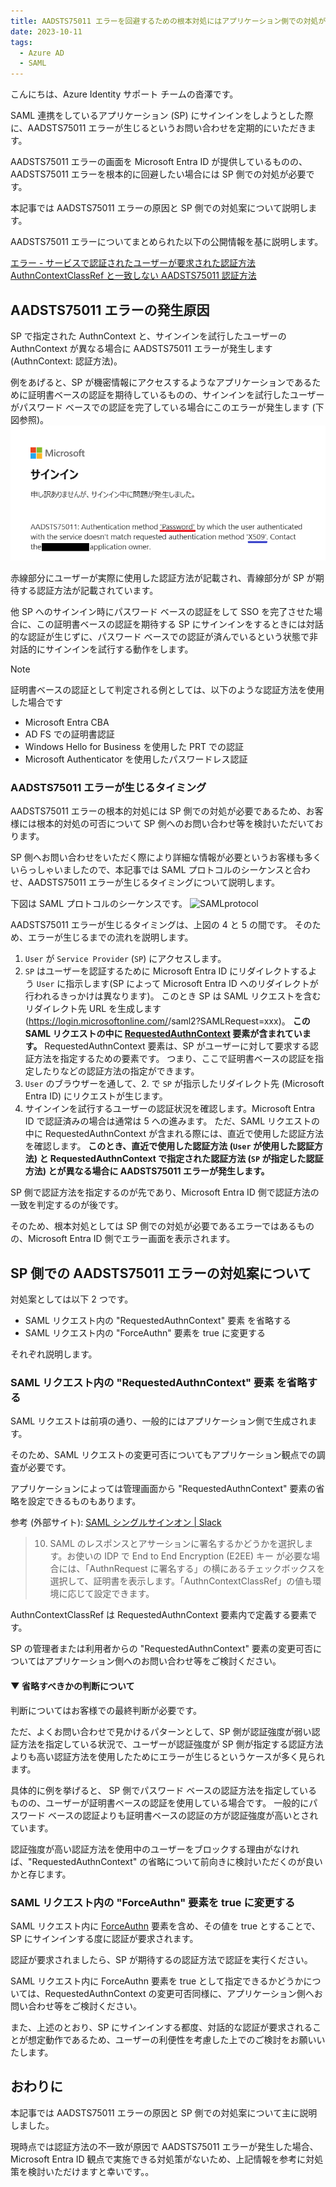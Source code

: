```yaml
---
title: AADSTS75011 エラーを回避するための根本対処にはアプリケーション側での対処が必要です!
date: 2023-10-11
tags:
  - Azure AD
  - SAML
---
```


こんにちは、Azure Identity サポート チームの沓澤です。

SAML 連携をしているアプリケーション (SP) にサインインをしようとした際に、AADSTS75011 エラーが生じるというお問い合わせを定期的にいただきます。

AADSTS75011 エラーの画面を Microsoft Entra ID が提供しているものの、AADSTS75011 エラーを根本的に回避したい場合には SP 側での対処が必要です。

本記事では AADSTS75011 エラーの原因と SP 側での対処案について説明します。

AADSTS75011 エラーについてまとめられた以下の公開情報を基に説明します。

[エラー - サービスで認証されたユーザーが要求された認証方法 AuthnContextClassRef と一致しない AADSTS75011 認証方法](https://learn.microsoft.com/ja-jp/troubleshoot/azure/active-directory/error-code-aadsts75011-auth-method-mismatch)

## AADSTS75011 エラーの発生原因

SP で指定された AuthnContext と、サインインを試行したユーザーの AuthnContext が異なる場合に AADSTS75011 エラーが発生します (AuthnContext: 認証方法)。

例をあげると、SP が機密情報にアクセスするようなアプリケーションであるために証明書ベースの認証を期待しているものの、サインインを試行したユーザーがパスワード ベースでの認証を完了している場合にこのエラーが発生します (下図参照)。
![75011-1](./aadsts75011/75011_user_password.png)

赤線部分にユーザーが実際に使用した認証方法が記載され、青線部分が SP が期待する認証方法が記載されています。

他 SP へのサインイン時にパスワード ベースの認証をして SSO を完了させた場合に、この証明書ベースの認証を期待する SP にサインインをするときには対話的な認証が生じずに、パスワード ベースでの認証が済んでいるという状態で非対話的にサインインを試行する動作をします。

> [!NOTE]
> 証明書ベースの認証として判定される例としては、以下のような認証方法を使用した場合です
> - Microsoft Entra CBA
> - AD FS での証明書認証
> - Windows Hello for Business を使用した PRT での認証
> - Microsoft Authenticator を使用したパスワードレス認証

### AADSTS75011 エラーが生じるタイミング

AADSTS75011 エラーの根本的対処には SP 側での対処が必要であるため、お客様には根本的対処の可否について SP 側へのお問い合わせ等を検討いただいております。

SP 側へお問い合わせをいただく際により詳細な情報が必要というお客様も多くいらっしゃいましたので、本記事では SAML プロトコルのシーケンスと合わせ、AADSTS75011 エラーが生じるタイミングについて説明します。

下図は SAML プロトコルのシーケンスです。
![SAMLprotocol](https://learn.microsoft.com/ja-jp/azure/active-directory/develop/media/single-sign-on-saml-protocol/saml-single-sign-on-workflow.png)

AADSTS75011 エラーが生じるタイミングは、上図の 4 と 5 の間です。
そのため、エラーが生じるまでの流れを説明します。

1. `User` が `Service Provider` (`SP`) にアクセスします。
1. `SP` はユーザーを認証するために Microsoft Entra ID にリダイレクトするよう `User` に指示します(SP によって Microsoft Entra ID へのリダイレクトが行われるきっかけは異なります)。
このとき SP は SAML リクエストを含むリダイレクト先 URL を生成します (https://login.microsoftonline.com/<tenantid>/saml2?SAMLRequest=xxx)。
**この SAML リクエストの中に [RequestedAuthnContext](https://learn.microsoft.com/ja-jp/azure/active-directory/develop/single-sign-on-saml-protocol#requestedauthncontext) 要素が含まれています。**
RequestedAuthnContext 要素は、SP がユーザーに対して要求する認証方法を指定するための要素です。
つまり、ここで証明書ベースの認証を指定したりなどの認証方法の指定ができます。
1. `User` のブラウザーを通して、2. で `SP` が指示したリダイレクト先 (Microsoft Entra ID) にリクエストが生じます。
1. サインインを試行するユーザーの認証状況を確認します。Microsoft Entra ID で認証済みの場合は通常は 5 への進みます。
ただ、SAML リクエストの中に RequestedAuthnContext が含まれる際には、直近で使用した認証方法を確認します。
**このとき、直近で使用した認証方法 (`User` が使用した認証方法) と RequestedAuthnContext で指定された認証方法 (`SP` が指定した認証方法) とが異なる場合に AADSTS75011 エラーが発生します。**

SP 側で認証方法を指定するのが先であり、Microsoft Entra ID 側で認証方法の一致を判定するのが後です。

そのため、根本対処としては SP 側での対処が必要であるエラーではあるものの、Microsoft Entra ID 側でエラー画面を表示されます。

## SP 側での AADSTS75011 エラーの対処案について

対処案としては以下 2 つです。
- SAML リクエスト内の "RequestedAuthnContext" 要素 を省略する
- SAML リクエスト内の "ForceAuthn" 要素を true に変更する

それぞれ説明します。

### SAML リクエスト内の "RequestedAuthnContext" 要素 を省略する

SAML リクエストは前項の通り、一般的にはアプリケーション側で生成されます。

そのため、SAML リクエストの変更可否についてもアプリケーション観点での調査が必要です。

アプリケーションによっては管理画面から "RequestedAuthnContext" 要素の省略を設定できるものもあります。

参考 (外部サイト): [SAML シングルサインオン | Slack](https://slack.com/intl/ja-jp/help/articles/203772216-SAML-%E3%82%B7%E3%83%B3%E3%82%B0%E3%83%AB%E3%82%B5%E3%82%A4%E3%83%B3%E3%82%AA%E3%83%B3#enterprise-grid-%E3%83%97%E3%83%A9%E3%83%B3-1)

> 10. SAML のレスポンスとアサーションに署名するかどうかを選択します。お使いの IDP で End to End Encryption (E2EE) キー が必要な場合には、「AuthnRequest に署名する」の横にあるチェックボックスを選択して、証明書を表示します。「AuthnContextClassRef」の値も環境に応じて設定できます。

AuthnContextClassRef は RequestedAuthnContext 要素内で定義する要素です。

SP の管理者または利用者からの "RequestedAuthnContext" 要素の変更可否についてはアプリケーション側へのお問い合わせ等をご検討ください。

#### ▼ 省略すべきかの判断について

判断についてはお客様での最終判断が必要です。

ただ、よくお問い合わせで見かけるパターンとして、SP 側が認証強度が弱い認証方法を指定している状況で、ユーザーが認証強度が SP 側が指定する認証方法よりも高い認証方法を使用したためにエラーが生じるというケースが多く見られます。

具体的に例を挙げると、 SP 側でパスワード ベースの認証方法を指定しているものの、ユーザーが証明書ベースの認証を使用している場合です。
一般的にパスワード ベースの認証よりも証明書ベースの認証の方が認証強度が高いとされています。

認証強度が高い認証方法を使用中のユーザーをブロックする理由がなければ、"RequestedAuthnContext" の省略について前向きに検討いただくのが良いかと存じます。

### SAML リクエスト内の "ForceAuthn" 要素を true に変更する

SAML リクエスト内に [ForceAuthn](https://learn.microsoft.com/ja-jp/azure/active-directory/develop/single-sign-on-saml-protocol#authnrequest) 要素を含め、その値を true とすることで、SP にサインインする度に認証が要求されます。

認証が要求されましたら、SP が期待するの認証方法で認証を実行ください。

SAML リクエスト内に ForceAuthn 要素を true として指定できるかどうかについては、RequestedAuthnContext の変更可否同様に、アプリケーション側へお問い合わせ等をご検討ください。

また、上述のとおり、SP にサインインする都度、対話的な認証が要求されることが想定動作であるため、ユーザーの利便性を考慮した上でのご検討をお願いいたします。

## おわりに
本記事では AADSTS75011 エラーの原因と SP 側での対処案について主に説明しました。

現時点では認証方法の不一致が原因で AADSTS75011 エラーが発生した場合、Microsoft Entra ID 観点で実施できる対処策がないため、上記情報を参考に対処策を検討いただけますと幸いです。。